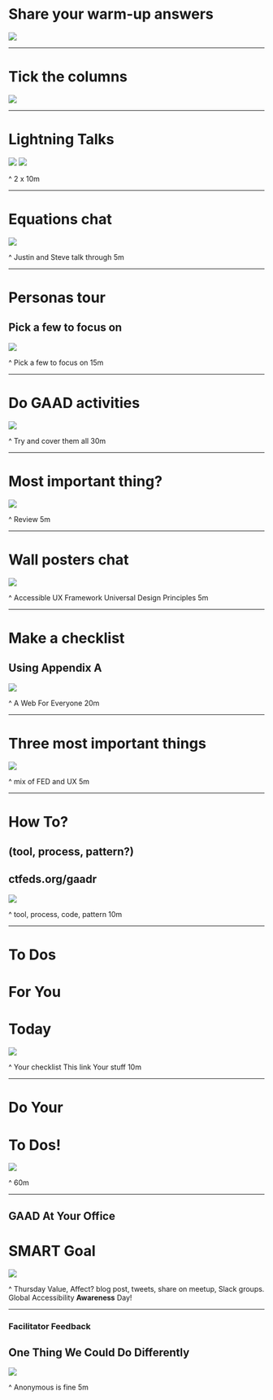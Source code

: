 # Share your warm-up answers

![](img/stickynotes.jpg)

---

# Tick the columns

![](img/flipchart.jpg)

---

# Lightning Talks

![](img/justin.jpg) ![](img/steve.jpg)

^ 2 x 10m

---

# Equations chat

![](img/discussion.jpg)

^ Justin and Steve talk through
5m

---

# Personas tour
##  Pick a few to focus on

![](img/flipchart.jpg)

^ Pick a few to focus on
15m

---

# Do GAAD activities

![](img/laptop.jpg)

^ Try and cover them all
30m

---

# Most important thing?

![](img/discussion.jpg)

^ Review
5m

---

# Wall posters chat

![](img/discussion.jpg)

^ Accessible UX Framework
Universal Design Principles
5m

---

# Make a checklist
## Using Appendix A

![](img/paper-roll.jpg)

^ A Web For Everyone
20m

---

# Three most important things

![](img/stickynotes.jpg)

^ mix of FED and UX
5m

---

# How To?
## (tool, process, pattern?)
## ctfeds.org/gaadr

![](img/paper-roll.jpg)

^ tool, process, code, pattern
10m

---

#  To Dos
# For You
# Today

![](img/indexcards.jpg)

^ Your checklist
This link
Your stuff
10m

---

# Do Your
# To Dos!

![](img/laptop.jpg)

^ 60m

---

## GAAD At Your Office
# SMART Goal

![](img/indexcards.jpg)

^ Thursday
Value, Affect?
blog post, tweets, share on meetup, Slack groups. Global Accessibility **Awareness** Day!

---

### Facilitator Feedback
## One Thing We Could Do Differently

![](img/indexcards.jpg)

^ Anonymous is fine
5m

